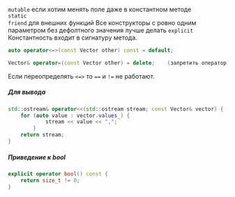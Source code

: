 `mutable` если хотим менять поле даже в константном методе   
`static`  
`friend` для внешних функций
Все конструкторы с ровно одним параметром без дефолтного значения лучше делать `explicit`
Константность входит в сигнатуру метода.

```cpp
auto operator<=>(const Vector other) const = default; 

Vector& operator=(const Vector other) = delete;    (запретить оператор)
```
Если переопределять `<=>` то `==` и `!=` не работают.

##### Для вывода
```cpp
std::ostream& operator<<(std::ostream stream; const Vector& vector) {
	for (auto value : vector.values_) {
			stream << value << ",";
		}
	return stream;
}
```

##### Приведение к bool
```cpp
explicit operator bool() const {
	return size_t != 0;
}
```



